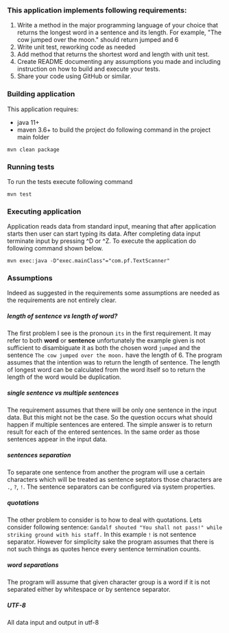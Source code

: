 
### This application implements following requirements:

1. Write a method in the major programming language of your choice that returns 
the longest word in a sentence and its length. For example, "The cow jumped over the moon."
should return jumped and 6
2. Write unit test, reworking code as needed
3. Add method that returns the shortest word and length with unit test.
4. Create README documenting any assumptions you made and including instruction on how 
to build and execute your tests.
5. Share your code using GitHub or similar.


### Building application
This application requires: 
* java 11+
* maven 3.6+
to build the project do following command in the project main folder
```
mvn clean package
```

### Running tests
To run the tests execute following command
```
mvn test
```

### Executing application
Application reads data from standard input, meaning that after application starts
then user can start typing its data. After completing data input terminate input
by pressing ^D or ^Z. To execute the application do following command shown below. 
```
mvn exec:java -D"exec.mainClass"="com.pf.TextScanner"
```

### Assumptions
Indeed as suggested in the requirements some assumptions are needed as the requirements
are not entirely clear. 

##### length of sentence vs length of word?
The first problem I see is the pronoun `its` in the first requirement.
It may refer to both **word** or **sentence** unfortunately the example given is not sufficient to 
disambiguate it as both the chosen word `jumped` and the sentence 
`The cow jumped over the moon.` have the length of 6.
The program assumes that the intention was to return the length of sentence. The length 
of longest word can be calculated from the word itself so to return the length of the 
word would be duplication. 

##### single sentence vs multiple sentences
The requirement assumes that there will be only one sentence in the input data. But this might
not be the case. So the question occurs what should happen if multiple sentences are entered.
The simple answer is to return result for each of the entered sentences. In the same 
order as those sentences appear in the input data.

##### sentences separation
To separate one sentence from another the program will use a certain characters which will be 
treated as sentence septators those characters are `.`, `?`, `!`. The sentence separators
can be configured via system properties.

##### quotations
The other problem to consider is to how to deal with quotations. Lets consider following 
sentence: `Gandalf shouted "You shall not pass!" while striking ground with his staff.`
In this example `!` is not sentence separator. However for simplicity sake the program
assumes that there is not such things as quotes hence every sentence termination counts.

##### word separations
The program will assume that given character group is a word if it is not separated either 
by whitespace or by sentence separator. 
 
##### UTF-8
All data input and output in utf-8